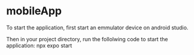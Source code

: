 # mobileApp

To start the application, first start an emmulator device on android studio. 

Then in your project directory, run the follolwing code to start the application: 
npx expo start
